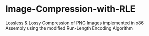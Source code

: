 # Image-Compression-with-RLE
Lossless &amp; Lossy Compression of PNG Images implemented in x86 Assembly using the modified Run-Length Encoding Algorithm
